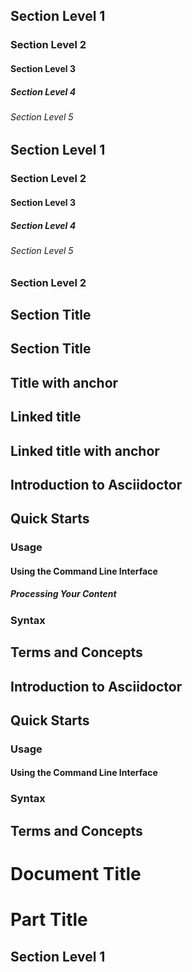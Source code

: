 ## Section Level 1

### Section Level 2

#### Section Level 3

##### Section Level 4

###### Section Level 5

## Section Level 1

### Section Level 2

#### Section Level 3

##### Section Level 4

###### Section Level 5

### Section Level 2

## Section Title

## Section Title

## Title with anchor

## Linked title

## Linked title with anchor

## Introduction to Asciidoctor

## Quick Starts

### Usage

#### Using the Command Line Interface

##### Processing Your Content

### Syntax

## Terms and Concepts

## Introduction to Asciidoctor

## Quick Starts

### Usage

#### Using the Command Line Interface

### Syntax

## Terms and Concepts

# Document Title

# Part Title

## Section Level 1
